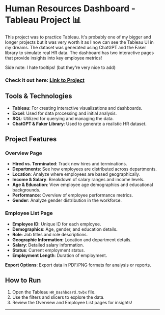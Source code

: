 # Human Resources Dashboard - Tableau Project 📊

This project was to practice Tableau. It's probably one of my bigger and longer projects but it was very worth it as I now can see the Tableau UI in my dreams. The dataset was generated using ChatGPT and the Faker library to simulate real HR data. The dashboard has two interactive pages that provide insights into key employee metrics! 

Side note: I hate tooltips! (but they're very nice to add)

### Check it out here: [Link to Project](https://public.tableau.com/views/HR_Dashboard_17258551608650/HRSummary?:language=en-US&publish=yes&:sid=&:redirect=auth&:display_count=n&:origin=viz_share_link)

## Tools & Technologies
- **Tableau**: For creating interactive visualizations and dashboards.
- **Excel**: Used for data processing and initial analysis.
- **SQL**: Utilized for querying and managing the data.
- **ChatGPT & Faker Library**: Used to generate a realistic HR dataset.

## Project Features

### Overview Page
- **Hired vs. Terminated**: Track new hires and terminations.
- **Departments**: See how employees are distributed across departments.
- **Location**: Analyze where employees are based geographically.
- **Income & Salary**: Breakdown of salary ranges and income levels.
- **Age & Education**: View employee age demographics and educational backgrounds.
- **Performance**: Overview of employee performance metrics.
- **Gender**: Analyze gender distribution in the workforce.

### Employee List Page
- **Employee ID**: Unique ID for each employee.
- **Demographics**: Age, gender, and education details.
- **Role**: Job titles and role descriptions.
- **Geographic Information**: Location and department details.
- **Salary**: Detailed salary information.
- **Status**: Current employment status.
- **Employment Length**: Duration of employment.

**Export Options**: Export data in PDF/PNG formats for analysis or reports.

## How to Run
1. Open the Tableau `HR_Dashboard.twbx` file.
2. Use the filters and slicers to explore the data.
3. Review the Overview and Employee List pages for insights!

---
